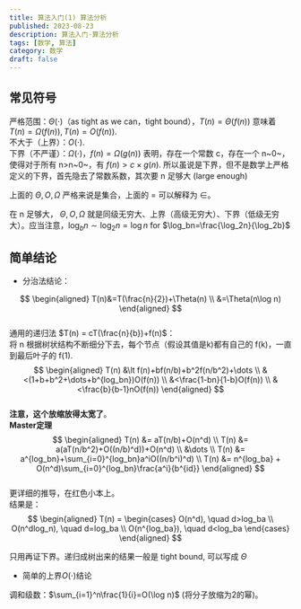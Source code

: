 ```yaml
---
title: 算法入门(1) 算法分析
published: 2023-08-23
description: 算法入门·算法分析
tags: [数学, 算法]
category: 数学
draft: false
---
```


## 常见符号  
严格范围：$\Theta(\cdot)$（as tight as we can，tight bound），$T(n)=\Theta(f(n))$ 意味着 $T(n)=\Omega(f(n)),T(n)=O(f(n))$.  
不大于（上界）：$O(\cdot)$.  
下界（不严谨）：$\Omega(\cdot)$，$f(n)=\Omega(g(n))$ 表明，存在一个常数 c，存在一个 n~0~，使得对于所有 n>n~0~，有 $f(n)>c\times g(n)$. 所以虽说是下界，但不是数学上严格定义的下界，首先隐去了常数系数，其次要 n 足够大 (large enough)  
  
上面的 $\Theta, O, \Omega$ 严格来说是集合，上面的 $=$ 可以解释为 $\in$。  
  
在 n 足够大， $\Theta, O, \Omega$ 就是同级无穷大、上界（高级无穷大）、下界（低级无穷大）。应当注意，$\log_b n \sim \log_2n=\log n$ for $\log_bn=\frac{\log_2n}{\log_2b}$  
  
## 简单结论  
+ 分治法结论：  
  
$$  
\begin{aligned}  
T(n)&=T(\frac{n}{2})+\Theta(n) \\  
		&=\Theta(n\log n)  
\end{aligned}  
$$  
通用的递归法 $T(n) = cT(\frac{n}{b})+f(n)$：  
将 n 根据树状结构不断细分下去，每个节点（假设其值是k)都有自己的 f(k)，一直到最后叶子的 f(1).  
$$  
\begin{aligned}  
T(n) &\lt f(n)+bf(n/b)+b^2f(n/b^2)+\dots \\  
		&<(1+b+b^2+\dots+b^{log_bn})O(f(n)) \\  
		&<\frac{1-bn}{1-b}O(f(n)) \\  
		&<\frac{b}{b-1}nO(f(n))  
\end{aligned}  
$$  
**注意，这个放缩放得太宽了**。  
**Master定理**  
$$  
\begin{aligned}  
T(n) &= aT(n/b)+O(n^d)  \\  
T(n) &= a(aT(n/b^2)+O((n/b)^d))+O(n^d)  \\  
&\dots \\  
T(n) &= a^{log_bn}+\sum_{i=0}^{log_bn}a^iO((n/b^i)^d) \\  
T(n) &= n^{log_ba} + O(n^d)\sum_{i=0}^{log_bn}\frac{a^i}{b^{id}}  
\end{aligned}  
$$  
更详细的推导，在红色小本上。  
结果是：  
$$  
\begin{aligned}  
T(n) = \begin{cases}  
O(n^d), \quad d>log_ba \\  
O(n^dlog_n), \quad d=log_ba \\  
O(n^{log_ba}), \quad d<log_ba  
\end{cases}  
\end{aligned}  
$$  
  
只用再证下界。递归成树出来的结果一般是 tight bound, 可以写成 $\Theta$  
  
+ 简单的上界$O(\cdot)$结论  
  
调和级数：$\sum_{i=1}^n\frac{1}{i}=O(\log n)$ (将分子放缩为2的幂)。  
